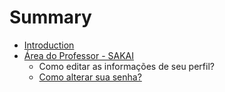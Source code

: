 # Summary

* [Introduction](README.md)
* [Área do Professor - SAKAI](como_editar_as_informacoes_de_seu_perfil.md)
   * Como editar as informações de seu perfil?
   * [Como alterar sua senha?](como_alterar_sua_senha.md)

